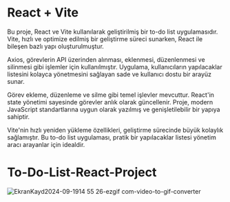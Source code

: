 # React + Vite

Bu proje, React ve Vite kullanılarak geliştirilmiş bir to-do list uygulamasıdır. Vite, hızlı ve optimize edilmiş bir geliştirme süreci sunarken, React ile bileşen bazlı yapı oluşturulmuştur. 

Axios, görevlerin API üzerinden alınması, eklenmesi, düzenlenmesi ve silinmesi gibi işlemler için kullanılmıştır. Uygulama, kullanıcıların yapılacaklar listesini kolayca yönetmesini sağlayan sade ve kullanıcı dostu bir arayüz sunar. 

Görev ekleme, düzenleme ve silme gibi temel işlevler mevcuttur.  React'in state yönetimi sayesinde görevler anlık olarak güncellenir. Proje, modern JavaScript standartlarına uygun olarak yazılmış ve genişletilebilir bir yapıya sahiptir. 

Vite'nin hızlı yeniden yükleme özellikleri, geliştirme sürecinde büyük kolaylık sağlamıştır. Bu to-do list uygulaması, pratik bir yapılacaklar listesi yönetim aracı arayanlar için idealdir.

# To-Do-List-React-Project
![EkranKayd2024-09-1914 55 26-ezgif com-video-to-gif-converter](https://github.com/user-attachments/assets/cbadc5de-7dee-4174-b398-8b93de1d5cb6)

